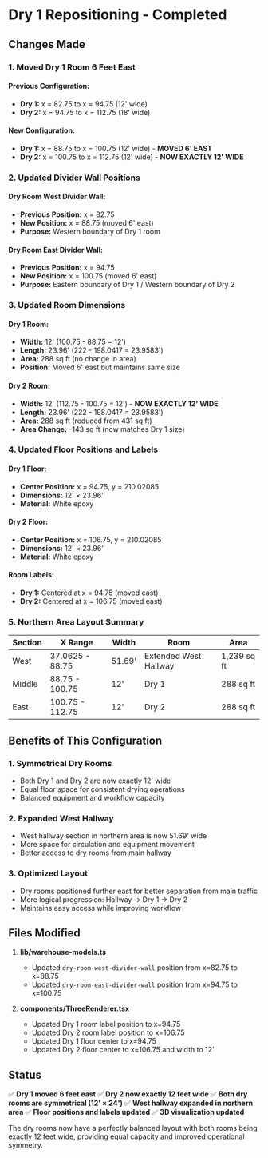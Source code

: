 # Dry 1 Repositioning - Completed

## Changes Made

### 1. **Moved Dry 1 Room 6 Feet East**

#### Previous Configuration:
- **Dry 1:** x = 82.75 to x = 94.75 (12' wide)
- **Dry 2:** x = 94.75 to x = 112.75 (18' wide)

#### New Configuration:
- **Dry 1:** x = 88.75 to x = 100.75 (12' wide) - **MOVED 6' EAST**
- **Dry 2:** x = 100.75 to x = 112.75 (12' wide) - **NOW EXACTLY 12' WIDE**

### 2. **Updated Divider Wall Positions**

#### Dry Room West Divider Wall:
- **Previous Position:** x = 82.75
- **New Position:** x = 88.75 (moved 6' east)
- **Purpose:** Western boundary of Dry 1 room

#### Dry Room East Divider Wall:
- **Previous Position:** x = 94.75
- **New Position:** x = 100.75 (moved 6' east)
- **Purpose:** Eastern boundary of Dry 1 / Western boundary of Dry 2

### 3. **Updated Room Dimensions**

#### Dry 1 Room:
- **Width:** 12' (100.75 - 88.75 = 12')
- **Length:** 23.96' (222 - 198.0417 = 23.9583')
- **Area:** 288 sq ft (no change in area)
- **Position:** Moved 6' east but maintains same size

#### Dry 2 Room:
- **Width:** 12' (112.75 - 100.75 = 12') - **NOW EXACTLY 12' WIDE**
- **Length:** 23.96' (222 - 198.0417 = 23.9583')
- **Area:** 288 sq ft (reduced from 431 sq ft)
- **Area Change:** -143 sq ft (now matches Dry 1 size)

### 4. **Updated Floor Positions and Labels**

#### Dry 1 Floor:
- **Center Position:** x = 94.75, y = 210.02085
- **Dimensions:** 12' × 23.96'
- **Material:** White epoxy

#### Dry 2 Floor:
- **Center Position:** x = 106.75, y = 210.02085
- **Dimensions:** 12' × 23.96'
- **Material:** White epoxy

#### Room Labels:
- **Dry 1:** Centered at x = 94.75 (moved east)
- **Dry 2:** Centered at x = 106.75 (moved east)

### 5. **Northern Area Layout Summary**

| Section | X Range | Width | Room | Area |
|---------|---------|-------|------|------|
| West | 37.0625 - 88.75 | 51.69' | Extended West Hallway | 1,239 sq ft |
| Middle | 88.75 - 100.75 | 12' | Dry 1 | 288 sq ft |
| East | 100.75 - 112.75 | 12' | Dry 2 | 288 sq ft |

## Benefits of This Configuration

### 1. **Symmetrical Dry Rooms**
- Both Dry 1 and Dry 2 are now exactly 12' wide
- Equal floor space for consistent drying operations
- Balanced equipment and workflow capacity

### 2. **Expanded West Hallway**
- West hallway section in northern area is now 51.69' wide
- More space for circulation and equipment movement
- Better access to dry rooms from main hallway

### 3. **Optimized Layout**
- Dry rooms positioned further east for better separation from main traffic
- More logical progression: Hallway → Dry 1 → Dry 2
- Maintains easy access while improving workflow

## Files Modified

1. **lib/warehouse-models.ts**
   - Updated `dry-room-west-divider-wall` position from x=82.75 to x=88.75
   - Updated `dry-room-east-divider-wall` position from x=94.75 to x=100.75

2. **components/ThreeRenderer.tsx**
   - Updated Dry 1 room label position to x=94.75
   - Updated Dry 2 room label position to x=106.75
   - Updated Dry 1 floor center to x=94.75
   - Updated Dry 2 floor center to x=106.75 and width to 12'

## Status

✅ **Dry 1 moved 6 feet east**
✅ **Dry 2 now exactly 12 feet wide**
✅ **Both dry rooms are symmetrical (12' × 24')**
✅ **West hallway expanded in northern area**
✅ **Floor positions and labels updated**
✅ **3D visualization updated**

The dry rooms now have a perfectly balanced layout with both rooms being exactly 12 feet wide, providing equal capacity and improved operational symmetry.
